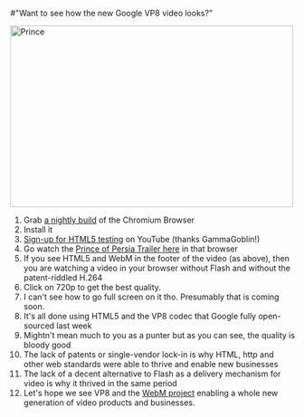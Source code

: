 #"Want to see how the new Google VP8 video looks?"


 <p><div class='p_embed p_image_embed'>
<a href="http://getfile1.posterous.com/getfile/files.posterous.com/conoroneill/QJRSXk4ro9qUZIx3RRfNzqz5e2ofgeMM9qp1QFHFRC5gmfhp7MRmFT0jW7qs/prince.jpg"><img alt="Prince" height="321" src="http://getfile2.posterous.com/getfile/files.posterous.com/conoroneill/25wu3wCb4147ijkB3flWkTMPIX6C3jLGJecjYMcEsm5GQ14n76aL6tExURmq/prince.jpg.scaled.500.jpg" width="500" /></a>
</div>
</p>
<p></p>
<ol>
<li>Grab <a href="http://build.chromium.org/buildbot/snapshots/">a nightly build</a> of the Chromium Browser</li>
<li>Install it</li>
<li>
<a href="http://www.youtube.com/html5">Sign-up for HTML5 testing</a> on YouTube (thanks GammaGoblin!)</li>
<li>Go watch the <a href="http://www.youtube.com/watch?v=Z8EA7EbFX4k">Prince of Persia Trailer here</a> in that browser</li>
<li>If you see HTML5 and WebM in the footer of the video (as above), then you are watching a video in your browser without Flash and without the patent-riddled H.264</li>
<li>Click on 720p to get the best quality.</li>
<li> I can't see how to go full screen on it tho. Presumably that is coming soon.</li>
<li>It's all done using HTML5 and the VP8 codec that Google fully open-sourced last week</li>
<li>Mightn't mean much to you as a punter but as you can see, the quality is bloody good</li>
<li>The lack of patents or single-vendor lock-in is why HTML, http and other web standards were able to thrive and enable new businesses</li>
<li>The lack of a decent alternative to Flash as a delivery mechanism for video is why it thrived in the same period</li>
<li>Let's hope we see VP8 and the <a href="http://www.webmproject.org/users/">WebM project</a> enabling a whole new generation of video products and businesses.</li>
</ol>
 